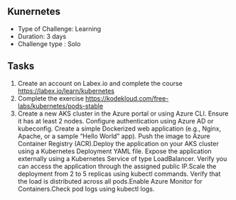 ## Kunernetes

- Type of Challenge: Learning
- Duration: 3 days
- Challenge type : Solo



## Tasks

1. Create an account on Labex.io and complete the course https://labex.io/learn/kubernetes
2. Complete the exercise https://kodekloud.com/free-labs/kubernetes/pods-stable
3. Create a new AKS cluster in the Azure portal or using Azure CLI. Ensure it has at least 2 nodes.
Configure authentication using Azure AD or kubeconfig. Create a simple Dockerized web application (e.g., Nginx, Apache, or a sample “Hello World” app). Push the image to Azure Container Registry (ACR).Deploy the application on your AKS cluster using a Kubernetes Deployment YAML file. Expose the application externally using a Kubernetes Service of type LoadBalancer.
Verify you can access the application through the assigned public IP.Scale the deployment from 2 to 5 replicas using kubectl commands. Verify that the load is distributed across all pods.Enable Azure Monitor for Containers.Check pod logs using kubectl logs.
